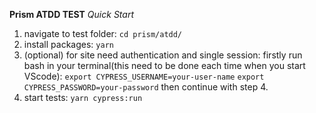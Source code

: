 **Prism ATDD TEST**
_Quick Start_

1. navigate to test folder: `cd prism/atdd/`
2. install packages: `yarn`
3. (optional) for site need authentication and single session:
   firstly run bash in your terminal(this need to be done each time when you start VScode):
   `export CYPRESS_USERNAME=your-user-name`
   `export CYPRESS_PASSWORD=your-password`
   then continue with step 4.
4. start tests: `yarn cypress:run`
